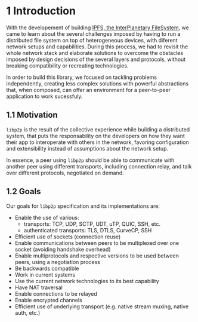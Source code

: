 1 Introduction
==============

With the developement of building [IPFS, the InterPlanetary FileSystem](https://ipfs.io/), we came to learn about the several challenges imposed by having to run a distributed file system on top of heterogeneous devices, with diferent network setups and capabilities. During this process, we had to revisit the whole network stack and elaborate solutions to overcome the obstacles imposed by design decisions of the several layers and protocols, without breaking compatibility or recreating technologies.

In order to build this library, we focused on tackling problems independently, creating less complex solutions with powerful abstractions that, when composed, can offer an environment for a peer-to-peer application to work sucessfuly.

## 1.1 Motivation

`libp2p` is the result of the collective experience while building a distributed system, that puts the responsability on the developers on how they want their app to interoperate with others in the network, favoring configuration and extensibility instead of assumptions about the network setup.

In essence, a peer using `libp2p` should be able to communicate with another peer using different transports, including connection relay, and talk over different protocols, negotiated on demand.

## 1.2 Goals

Our goals for `libp2p` specification and its implementations are:

  - Enable the use of various:
    - transports: TCP, UDP, SCTP, UDT, uTP, QUIC, SSH, etc.
    - authenticated transports: TLS, DTLS, CurveCP, SSH
  - Efficient use of sockets (connection reuse)
  - Enable communications between peers to be multiplexed over one socket (avoiding handshake overhead)
  - Enable multiprotocols and respective versions to be used between peers, using a negotiation process
  - Be backwards compatible
  - Work in current systems
  - Use the current network technologies to its best capability
  - Have NAT traversal
  - Enable connections to be relayed
  - Enable encrypted channels
  - Efficient use of underlying transport (e.g. native stream muxing, native auth, etc.)
